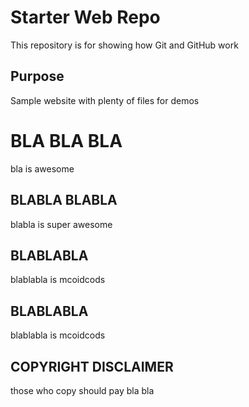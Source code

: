 # Starter Web Repo

This repository is for showing how Git and GitHub work

## Purpose

Sample website with plenty of files for demos

# BLA BLA BLA
bla is awesome

## BLABLA BLABLA
blabla is super awesome

## BLABLABLA
blablabla is mcoidcods

## BLABLABLA
blablabla is mcoidcods

## COPYRIGHT DISCLAIMER
those who copy should pay bla bla